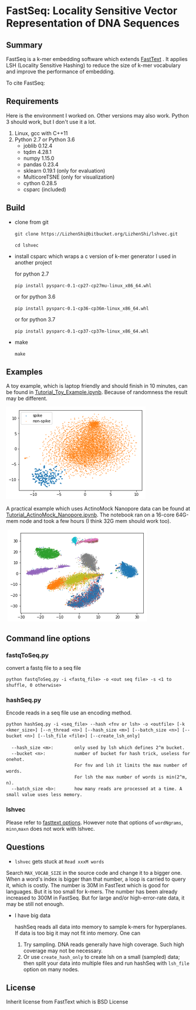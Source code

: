 # FastSeq: Locality Sensitive Vector Representation of DNA Sequences

## Summary

FastSeq is a k-mer embedding software which extends [FastText](https://fasttext.cc/) . It applies LSH (Locality Sensitive Hashing) to reduce the size of k-mer vocabulary and improve the performance of embedding.  

To cite FastSeq: 

## Requirements

Here is the environment I worked on.  Other versions may also work. Python 3 should work, but I don't use it a lot.

1. Linux, gcc with C++11
2. Python 2.7 or Python 3.6
   - joblib 0.12.4
   - tqdm 4.28.1
   - numpy 1.15.0
   - pandas 0.23.4
   - sklearn 0.19.1 (only for evaluation)
   - MulticoreTSNE (only for visualization)
   - cython 0.28.5
   - csparc (included)

## Build 

- clone from git

  `git clone https://LizhenShi@bitbucket.org/LizhenShi/lshvec.git`

  `cd lshvec`

- install csparc which wraps a c version of k-mer generator I used in another project

  for python 2.7

  `pip install pysparc-0.1-cp27-cp27mu-linux_x86_64.whl`

  or for python 3.6

  `pip install pysparc-0.1-cp36-cp36m-linux_x86_64.whl`

  or for python 3.7

  `pip install pysparc-0.1-cp37-cp37m-linux_x86_64.whl`

- make 

  `make`

## Examples

A toy example, which is laptop friendly and should finish in 10 minutes,  can be found in [Tutorial_Toy_Example.ipynb](notebook/Tutorial_Toy_Example.ipynb). Because of randomness the result may be different.

![Tutorial_Toy_Example](notebook/Tutorial_Toy_Example_files/Tutorial_Toy_Example_20_1.png)

A practical example which uses ActinoMock Nanopore data can be found at [Tutorial_ActinoMock_Nanopore.ipynb](notebook/Tutorial_ActinoMock_Nanopore.ipynb). The notebook ran on a 16-core 64G-mem node and took a few hours (I think 32G mem should work too).

​						 ![Tutorial_ActinoMock_Nanopore](notebook/Tutorial_ActinoMock_Nanopore_files/Tutorial_ActinoMock_Nanopore_19_1.png)

## Command line options

### fastqToSeq.py

convert a fastq file to a seq file

    python fastqToSeq.py -i <fastq_file> -o <out seq file> -s <1 to shuffle, 0 otherwise>

###  hashSeq.py

Encode reads in a seq file use an encoding method.

    python hashSeq.py -i <seq_file> --hash <fnv or lsh> -o <outfile> [-k <kmer_size>] [--n_thread <n>] [--hash_size <m>] [--batch_size <n>] [--bucket <n>] [--lsh_file <file>] [--create_lsh_only]
    
      --hash_size <m>:        only used by lsh which defines 2^m bucket.
      --bucket <n>:           number of bucket for hash trick, useless for onehot.
       				          For fnv and lsh it limits the max number of words.
       				          For lsh the max number of words is min(2^m, n).
      --batch_size <b>:       how many reads are processed at a time. A small value uses less memory.


### lshvec

Please refer to [fasttext options](https://fasttext.cc/docs/en/options.html).  However note that options of `wordNgrams`, `minn`,`maxn` does not work with lshvec.



## Questions

-  `lshvec` gets stuck at `Read xxxM words` 

  Search `MAX_VOCAB_SIZE` in the source code and change it to a bigger one.  When a word's index is bigger than that number, a loop is carried to query it, which is costly. The number is 30M in FastText which is good for languages. But it is too small for k-mers. The number has been already increased to 300M in FastSeq. But for large and/or high-error-rate data, it may be still not enough.

- I have big data 

  hashSeq reads all data into memory to sample k-mers for hyperplanes. If data is too big it may not fit into memory. One can 

  1. Try sampling. DNA reads generally have high coverage. Such high coverage may not be necessary. 
  2. Or use `create_hash_only` to create lsh on a small (sampled) data; then split your data into multiple files and run hashSeq with `lsh_file` option on many nodes.



## License

Inherit license from FastText which is BSD License

